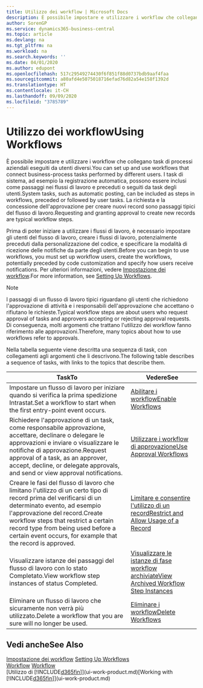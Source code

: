 ```yaml
---
title: Utilizzo dei workflow | Microsoft Docs
description: È possibile impostare e utilizzare i workflow che collegano task di processi aziendali eseguiti da utenti diversi. I task di sistema, ad esempio la registrazione automatica, possono essere inclusi come passaggi nei flussi di lavoro e preceduti o seguiti da task degli utenti. La richiesta e la concessione dell'approvazione per creare nuovi record sono passaggi tipici del workflow.
author: SorenGP
ms.service: dynamics365-business-central
ms.topic: article
ms.devlang: na
ms.tgt_pltfrm: na
ms.workload: na
ms.search.keywords: ''
ms.date: 04/01/2020
ms.author: edupont
ms.openlocfilehash: 517c29549274430f6f851f88d0737bdb9aaf4faa
ms.sourcegitcommit: a80afd4e5075018716efad76d82a54e158f1392d
ms.translationtype: HT
ms.contentlocale: it-CH
ms.lasthandoff: 09/09/2020
ms.locfileid: "3785789"
---
```

# <a name="using-workflows"></a><span data-ttu-id="f675f-105">Utilizzo dei workflow</span><span class="sxs-lookup"><span data-stu-id="f675f-105">Using Workflows</span></span>
<span data-ttu-id="f675f-106">È possibile impostare e utilizzare i workflow che collegano task di processi aziendali eseguiti da utenti diversi.</span><span class="sxs-lookup"><span data-stu-id="f675f-106">You can set up and use workflows that connect business-process tasks performed by different users.</span></span> <span data-ttu-id="f675f-107">I task di sistema, ad esempio la registrazione automatica, possono essere inclusi come passaggi nei flussi di lavoro e preceduti o seguiti da task degli utenti.</span><span class="sxs-lookup"><span data-stu-id="f675f-107">System tasks, such as automatic posting, can be included as steps in workflows, preceded or followed by user tasks.</span></span> <span data-ttu-id="f675f-108">La richiesta e la concessione dell'approvazione per creare nuovi record sono passaggi tipici del flusso di lavoro.</span><span class="sxs-lookup"><span data-stu-id="f675f-108">Requesting and granting approval to create new records are typical workflow steps.</span></span>  

 <span data-ttu-id="f675f-109">Prima di poter iniziare a utilizzare i flussi di lavoro, è necessario impostare gli utenti del flusso di lavoro, creare i flussi di lavoro, potenzialmente preceduti dalla personalizzazione del codice, e specificare la modalità di ricezione delle notifiche da parte degli utenti.</span><span class="sxs-lookup"><span data-stu-id="f675f-109">Before you can begin to use workflows, you must set up workflow users, create the workflows, potentially preceded by code customization and specify how users receive notifications.</span></span> <span data-ttu-id="f675f-110">Per ulteriori informazioni, vedere [Impostazione dei workflow](across-set-up-workflows.md).</span><span class="sxs-lookup"><span data-stu-id="f675f-110">For more information, see [Setting Up Workflows](across-set-up-workflows.md).</span></span>  

> [!NOTE]  
>  <span data-ttu-id="f675f-111">I passaggi di un flusso di lavoro tipici riguardano gli utenti che richiedono l'approvazione di attività e i responsabili dell'approvazione che accettano o rifiutano le richieste.</span><span class="sxs-lookup"><span data-stu-id="f675f-111">Typical workflow steps are about users who request approval of tasks and approvers accepting or rejecting approval requests.</span></span> <span data-ttu-id="f675f-112">Di conseguenza, molti argomenti che trattano l'utilizzo dei workflow fanno riferimento alle approvazioni.</span><span class="sxs-lookup"><span data-stu-id="f675f-112">Therefore, many topics about how to use workflows refer to approvals.</span></span>  

 <span data-ttu-id="f675f-113">Nella tabella seguente viene descritta una sequenza di task, con collegamenti agli argomenti che li descrivono.</span><span class="sxs-lookup"><span data-stu-id="f675f-113">The following table describes a sequence of tasks, with links to the topics that describe them.</span></span>  

|<span data-ttu-id="f675f-114">**Task**</span><span class="sxs-lookup"><span data-stu-id="f675f-114">**To**</span></span>|<span data-ttu-id="f675f-115">**Vedere**</span><span class="sxs-lookup"><span data-stu-id="f675f-115">**See**</span></span>|  
|------------|-------------|  
|<span data-ttu-id="f675f-116">Impostare un flusso di lavoro per iniziare quando si verifica la prima spedizione Intrastat.</span><span class="sxs-lookup"><span data-stu-id="f675f-116">Set a workflow to start when the first entry-point event occurs.</span></span>|[<span data-ttu-id="f675f-117">Abilitare i workflow</span><span class="sxs-lookup"><span data-stu-id="f675f-117">Enable Workflows</span></span>](across-how-to-enable-workflows.md)|  
|<span data-ttu-id="f675f-118">Richiedere l'approvazione di un task, come responsabile approvazione, accettare, declinare o delegare le approvazioni e inviare o visualizzare le notifiche di approvazione.</span><span class="sxs-lookup"><span data-stu-id="f675f-118">Request approval of a task, as an approver, accept, decline, or delegate approvals, and send or view approval notifications.</span></span>|[<span data-ttu-id="f675f-119">Utilizzare i workflow di approvazione</span><span class="sxs-lookup"><span data-stu-id="f675f-119">Use Approval Workflows</span></span>](across-how-use-approval-workflows.md)|  
|<span data-ttu-id="f675f-120">Creare le fasi del flusso di lavoro che limitano l'utilizzo di un certo tipo di record prima del verificarsi di un determinato evento, ad esempio l'approvazione del record.</span><span class="sxs-lookup"><span data-stu-id="f675f-120">Create workflow steps that restrict a certain record type from being used before a certain event occurs, for example that the record is approved.</span></span>|[<span data-ttu-id="f675f-121">Limitare e consentire l'utilizzo di un record</span><span class="sxs-lookup"><span data-stu-id="f675f-121">Restrict and Allow Usage of a Record</span></span>](across-how-to-restrict-and-allow-usage-of-a-record.md)|  
|<span data-ttu-id="f675f-122">Visualizzare istanze dei passaggi del flusso di lavoro con lo stato Completato.</span><span class="sxs-lookup"><span data-stu-id="f675f-122">View workflow step instances of status Completed.</span></span>|[<span data-ttu-id="f675f-123">Visualizzare le istanze di fase workflow archiviate</span><span class="sxs-lookup"><span data-stu-id="f675f-123">View Archived Workflow Step Instances</span></span>](across-how-to-view-archived-workflow-step-instances.md)|  
|<span data-ttu-id="f675f-124">Eliminare un flusso di lavoro che sicuramente non verrà più utilizzato.</span><span class="sxs-lookup"><span data-stu-id="f675f-124">Delete a workflow that you are sure will no longer be used.</span></span>|[<span data-ttu-id="f675f-125">Eliminare i workflow</span><span class="sxs-lookup"><span data-stu-id="f675f-125">Delete Workflows</span></span>](across-how-to-delete-workflows.md)|  

## <a name="see-also"></a><span data-ttu-id="f675f-126">Vedi anche</span><span class="sxs-lookup"><span data-stu-id="f675f-126">See Also</span></span>  
<span data-ttu-id="f675f-127">[Impostazione dei workflow](across-set-up-workflows.md) </span><span class="sxs-lookup"><span data-stu-id="f675f-127">[Setting Up Workflows](across-set-up-workflows.md) </span></span>  
<span data-ttu-id="f675f-128">[Workflow](across-workflow.md) </span><span class="sxs-lookup"><span data-stu-id="f675f-128">[Workflow](across-workflow.md) </span></span>  
<span data-ttu-id="f675f-129">[Utilizzo di [!INCLUDE[d365fin](includes/d365fin_md.md)]](ui-work-product.md)</span><span class="sxs-lookup"><span data-stu-id="f675f-129">[Working with [!INCLUDE[d365fin](includes/d365fin_md.md)]](ui-work-product.md)</span></span>
